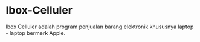 # Ibox-Celluler
 Ibox Celluler adalah program penjualan barang elektronik khususnya laptop - laptop bermerk Apple.
